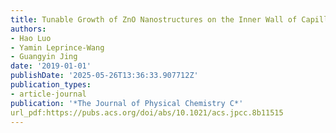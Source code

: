 ```yaml
---
title: Tunable Growth of ZnO Nanostructures on the Inner Wall of Capillary Tubes
authors:
- Hao Luo
- Yamin Leprince-Wang
- Guangyin Jing
date: '2019-01-01'
publishDate: '2025-05-26T13:36:33.907712Z'
publication_types:
- article-journal
publication: '*The Journal of Physical Chemistry C*'
url_pdf:https://pubs.acs.org/doi/abs/10.1021/acs.jpcc.8b11515
---
```

